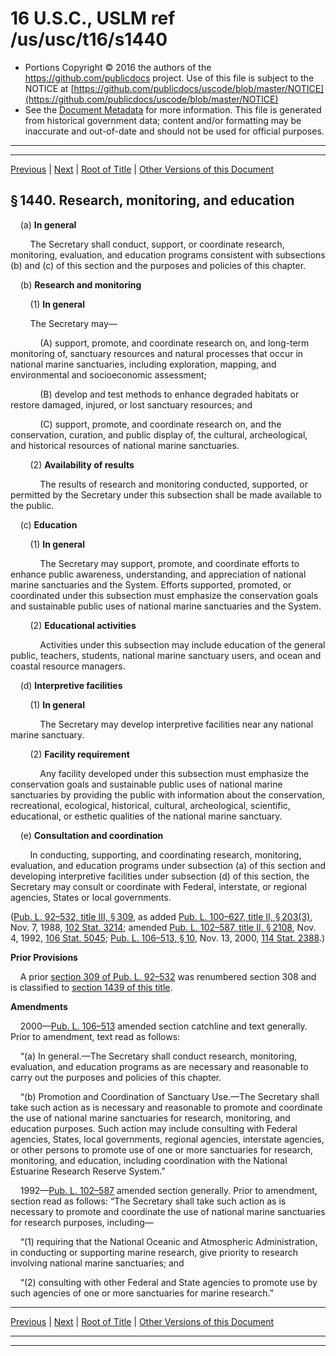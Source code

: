 ---
---

# 16 U.S.C., USLM ref /us/usc/t16/s1440

* Portions Copyright © 2016 the authors of the https://github.com/publicdocs project.
  Use of this file is subject to the NOTICE at [https://github.com/publicdocs/uscode/blob/master/NOTICE](https://github.com/publicdocs/uscode/blob/master/NOTICE)
* See the [Document Metadata](././../../../..//README.md) for more information.
  This file is generated from historical government data; content and/or formatting may be inaccurate and out-of-date and should not be used for official purposes.

----------
----------

[Previous](./../../../..//us/usc/t16/ch32/m__us_usc_t16_s1439.md) | [Next](./../../../..//us/usc/t16/ch32/m__us_usc_t16_s1441.md) | [Root of Title](./../../../../) | [Other Versions of this Document](https://publicdocs.github.io/go/links?ns=uslm&ref=%2Fus%2Fusc%2Ft16%2Fs1440)

## § 1440. Research, monitoring, and education

    (a) __In general__ 

        The Secretary shall conduct, support, or coordinate research, monitoring, evaluation, and education programs consistent with subsections (b) and (c) of this section and the purposes and policies of this chapter.

    (b) __Research and monitoring__ 

        (1) __In general__ 

        The Secretary may—

            (A) support, promote, and coordinate research on, and long-term monitoring of, sanctuary resources and natural processes that occur in national marine sanctuaries, including exploration, mapping, and environmental and socioeconomic assessment;

            (B) develop and test methods to enhance degraded habitats or restore damaged, injured, or lost sanctuary resources; and

            (C) support, promote, and coordinate research on, and the conservation, curation, and public display of, the cultural, archeological, and historical resources of national marine sanctuaries.

        (2) __Availability of results__ 

            The results of research and monitoring conducted, supported, or permitted by the Secretary under this subsection shall be made available to the public.

    (c) __Education__ 

        (1) __In general__ 

            The Secretary may support, promote, and coordinate efforts to enhance public awareness, understanding, and appreciation of national marine sanctuaries and the System. Efforts supported, promoted, or coordinated under this subsection must emphasize the conservation goals and sustainable public uses of national marine sanctuaries and the System.

        (2) __Educational activities__ 

            Activities under this subsection may include education of the general public, teachers, students, national marine sanctuary users, and ocean and coastal resource managers.

    (d) __Interpretive facilities__ 

        (1) __In general__ 

            The Secretary may develop interpretive facilities near any national marine sanctuary.

        (2) __Facility requirement__ 

            Any facility developed under this subsection must emphasize the conservation goals and sustainable public uses of national marine sanctuaries by providing the public with information about the conservation, recreational, ecological, historical, cultural, archeological, scientific, educational, or esthetic qualities of the national marine sanctuary.

    (e) __Consultation and coordination__ 

        In conducting, supporting, and coordinating research, monitoring, evaluation, and education programs under subsection (a) of this section and developing interpretive facilities under subsection (d) of this section, the Secretary may consult or coordinate with Federal, interstate, or regional agencies, States or local governments.

([Pub. L. 92–532, title III, § 309][/us/pl/92/532/s309], as added [Pub. L. 100–627, title II, § 203(3)][/us/pl/100/627/s203/3], Nov. 7, 1988, [102 Stat. 3214][/us/stat/102/3214]; amended [Pub. L. 102–587, title II, § 2108][/us/pl/102/587/s2108], Nov. 4, 1992, [106 Stat. 5045][/us/stat/106/5045]; [Pub. L. 106–513, § 10][/us/pl/106/513/s10], Nov. 13, 2000, [114 Stat. 2388][/us/stat/114/2388].)

 __Prior Provisions__ 

    A prior [section 309 of Pub. L. 92–532][/us/pl/92/532/s309] was renumbered section 308 and is classified to [section 1439 of this title][/us/usc/t16/s1439].

 __Amendments__ 

    2000—[Pub. L. 106–513][/us/pl/106/513] amended section catchline and text generally. Prior to amendment, text read as follows:

    “(a) In general.—The Secretary shall conduct research, monitoring, evaluation, and education programs as are necessary and reasonable to carry out the purposes and policies of this chapter.

    “(b) Promotion and Coordination of Sanctuary Use.—The Secretary shall take such action as is necessary and reasonable to promote and coordinate the use of national marine sanctuaries for research, monitoring, and education purposes. Such action may include consulting with Federal agencies, States, local governments, regional agencies, interstate agencies, or other persons to promote use of one or more sanctuaries for research, monitoring, and education, including coordination with the National Estuarine Research Reserve System.”

    1992—[Pub. L. 102–587][/us/pl/102/587] amended section generally. Prior to amendment, section read as follows: “The Secretary shall take such action as is necessary to promote and coordinate the use of national marine sanctuaries for research purposes, including—

    “(1) requiring that the National Oceanic and Atmospheric Administration, in conducting or supporting marine research, give priority to research involving national marine sanctuaries; and

    “(2) consulting with other Federal and State agencies to promote use by such agencies of one or more sanctuaries for marine research.”

----------

[Previous](./../../../..//us/usc/t16/ch32/m__us_usc_t16_s1439.md) | [Next](./../../../..//us/usc/t16/ch32/m__us_usc_t16_s1441.md) | [Root of Title](./../../../../) | [Other Versions of this Document](https://publicdocs.github.io/go/links?ns=uslm&ref=%2Fus%2Fusc%2Ft16%2Fs1440)

----------
----------

[/us/pl/92/532/s309]: https://publicdocs.github.io/go/links?ns=uslm&ref=%2Fus%2Fpl%2F92%2F532%2Fs309
[/us/pl/100/627/s203/3]: https://publicdocs.github.io/go/links?ns=uslm&ref=%2Fus%2Fpl%2F100%2F627%2Fs203%2F3
[/us/stat/102/3214]: https://publicdocs.github.io/go/links?ns=uslm&ref=%2Fus%2Fstat%2F102%2F3214
[/us/pl/102/587/s2108]: https://publicdocs.github.io/go/links?ns=uslm&ref=%2Fus%2Fpl%2F102%2F587%2Fs2108
[/us/stat/106/5045]: https://publicdocs.github.io/go/links?ns=uslm&ref=%2Fus%2Fstat%2F106%2F5045
[/us/pl/106/513/s10]: https://publicdocs.github.io/go/links?ns=uslm&ref=%2Fus%2Fpl%2F106%2F513%2Fs10
[/us/stat/114/2388]: https://publicdocs.github.io/go/links?ns=uslm&ref=%2Fus%2Fstat%2F114%2F2388
[/us/pl/92/532/s309]: https://publicdocs.github.io/go/links?ns=uslm&ref=%2Fus%2Fpl%2F92%2F532%2Fs309
[/us/usc/t16/s1439]: https://publicdocs.github.io/go/links?ns=uslm&ref=%2Fus%2Fusc%2Ft16%2Fs1439
[/us/pl/106/513]: https://publicdocs.github.io/go/links?ns=uslm&ref=%2Fus%2Fpl%2F106%2F513
[/us/pl/102/587]: https://publicdocs.github.io/go/links?ns=uslm&ref=%2Fus%2Fpl%2F102%2F587


